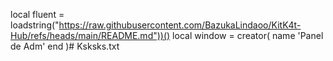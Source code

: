 local fluent = loadstring("https://raw.githubusercontent.com/BazukaLindaoo/KitK4t-Hub/refs/heads/main/README.md"))()
local window = creator(
    name 'Panel de Adm'
end
)# Ksksks.txt
